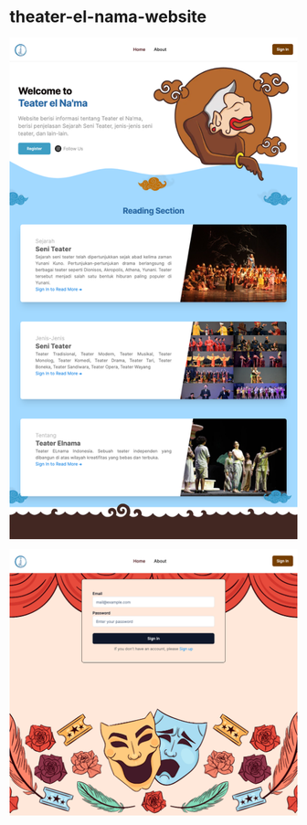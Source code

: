 # theater-el-nama-website
 
![Landing Page](https://github.com/HannaRabitha/theater-auth-nextjs/blob/main/public/assets/ss-landingpage.png)


![Sign In Page](https://github.com/HannaRabitha/theater-auth-nextjs/blob/main/public/assets/ss-2.png)
